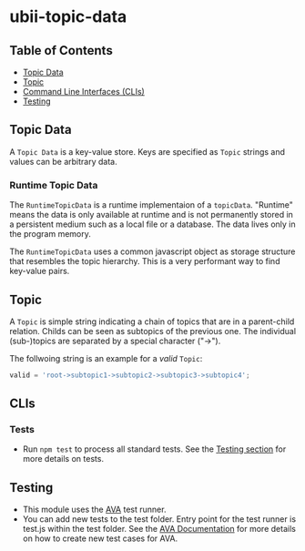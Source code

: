 # ubii-topic-data

## Table of Contents

- [Topic Data](#topic-data)
- [Topic](#topic)
- [Command Line Interfaces (CLIs)](#clis)
- [Testing](#testing)

## Topic Data

A `Topic Data` is a key-value store. Keys are specified as `Topic` strings and values can be arbitrary data.

### Runtime Topic Data

The `RuntimeTopicData` is a runtime implementaion of a `topicData`. "Runtime" means the data is only available at runtime and is not permanently stored in a persistent medium such as a local file or a database. The data lives only in the program memory.

The `RuntimeTopicData` uses a common javascript object as storage structure that resembles the topic hierarchy. This is a very performant way to find key-value pairs.

## Topic

A `Topic` is simple string indicating a chain of topics that are in a parent-child relation. Childs can be seen as subtopics of the previous one. The individual (sub-)topics are separated by a special character ("->").

The follwoing string is an example for a *valid* `Topic`:
```js
valid = 'root->subtopic1->subtopic2->subtopic3->subtopic4';
```

## CLIs

### Tests

- Run ``npm test`` to process all standard tests. See the [Testing section](Testing) for more details on tests.

## Testing

- This module uses the [AVA](https://github.com/avajs/ava) test runner.
- You can add new tests to the test folder. Entry point for the test runner is test.js within the test folder. See the [AVA Documentation](https://github.com/avajs/ava#contents) for more details on how to create new test cases for AVA.